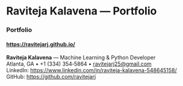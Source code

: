 # Raviteja Kalavena — Portfolio

### Portfolio
#### https://ravitejarj.github.io/
**Raviteja Kalavena** — Machine Learning & Python Developer  
Atlanta, GA • +1 (334) 354‑5864 • ravitejarj25@gmail.com  
LinkedIn: https://www.linkedin.com/in/raviteja-kalavena-548645158/  
GitHub: https://github.com/ravitejarj
